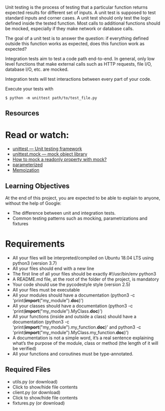 Unit testing is the process of testing that a particular function returns expected results for different set of inputs. A unit test is supposed to test standard inputs and corner cases. A unit test should only test the logic defined inside the tested function. Most calls to additional functions should be mocked, especially if they make network or database calls.

The goal of a unit test is to answer the question: if everything defined outside this function works as expected, does this function work as expected?

Integration tests aim to test a code path end-to-end. In general, only low level functions that make external calls such as HTTP requests, file I/O, database I/O, etc. are mocked.

Integration tests will test interactions between every part of your code.

Execute your tests with
```
$ python -m unittest path/to/test_file.py
```
## Resources
# Read or watch:

+ [unittest — Unit testing framework](https://docs.python.org/3/library/unittest.html)
+ [unittest.mock — mock object library](https://docs.python.org/3/library/unittest.mock.html)
+ [How to mock a readonly property with mock?](https://intranet.alxswe.com/projects/1237#task-11687)
+ [parameterized](https://pypi.org/project/parameterized/)
+ [Memoization](https://en.wikipedia.org/wiki/Memoization)
## Learning Objectives
At the end of this project, you are expected to be able to explain to anyone, without the help of Google:

+ The difference between unit and integration tests.
+ Common testing patterns such as mocking, parametrizations and fixtures
# Requirements
+ All your files will be interpreted/compiled on Ubuntu 18.04 LTS using python3 (version 3.7)
+ All your files should end with a new line
+ The first line of all your files should be exactly #!/usr/bin/env python3
+ A README.md file, at the root of the folder of the project, is mandatory
+ Your code should use the pycodestyle style (version 2.5)
+ All your files must be executable
+ All your modules should have a documentation (python3 -c 'print(__import__("my_module").__doc__)')
+ All your classes should have a documentation (python3 -c 'print(__import__("my_module").MyClass.__doc__)')
+ All your functions (inside and outside a class) should have a documentation (python3 -c 'print(__import__("my_module").my_function.__doc__)' and python3 -c 'print(__import__("my_module").MyClass.my_function.__doc__)')
+  A documentation is not a simple word, it’s a real sentence explaining what’s the purpose of the module, class or method (the length of it will be verified)
+ All your functions and coroutines must be type-annotated.
## Required Files
+ utils.py (or download)
+ Click to show/hide file contents
+ client.py (or download)
+ Click to show/hide file contents
+ fixtures.py (or download)
